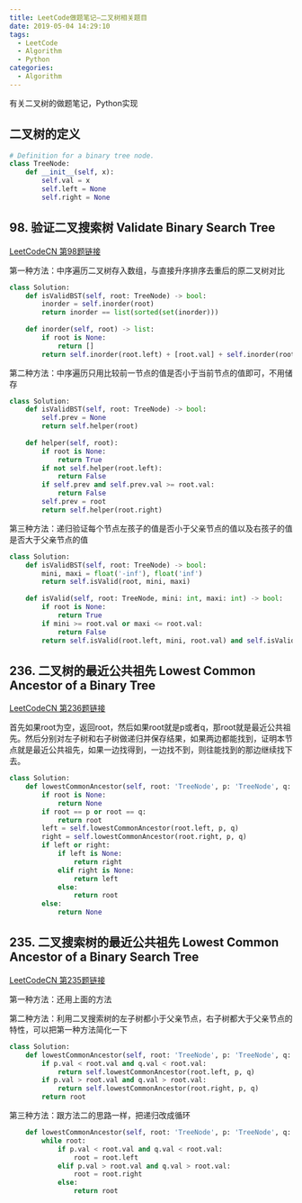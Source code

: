 ```yaml
---
title: LeetCode做题笔记—二叉树相关题目
date: 2019-05-04 14:29:10
tags: 
  - LeetCode
  - Algorithm
  - Python
categories:
  - Algorithm
---
```


有关二叉树的做题笔记，Python实现

## 二叉树的定义
```python
# Definition for a binary tree node.
class TreeNode:
    def __init__(self, x):
        self.val = x
        self.left = None
        self.right = None
```

## 98. 验证二叉搜索树 Validate Binary Search Tree

[LeetCodeCN 第98题链接](https://leetcode-cn.com/problems/validate-binary-search-tree/)

第一种方法：中序遍历二叉树存入数组，与直接升序排序去重后的原二叉树对比

```python
class Solution:
    def isValidBST(self, root: TreeNode) -> bool:
        inorder = self.inorder(root)
        return inorder == list(sorted(set(inorder)))
        
    def inorder(self, root) -> list:
        if root is None:
            return []
        return self.inorder(root.left) + [root.val] + self.inorder(root.right)
```

第二种方法：中序遍历只用比较前一节点的值是否小于当前节点的值即可，不用储存

```python
class Solution:
    def isValidBST(self, root: TreeNode) -> bool:
        self.prev = None
        return self.helper(root)
    
    def helper(self, root):
        if root is None:
            return True
        if not self.helper(root.left):
            return False
        if self.prev and self.prev.val >= root.val:
            return False
        self.prev = root
        return self.helper(root.right)
```

第三种方法：递归验证每个节点左孩子的值是否小于父亲节点的值以及右孩子的值是否大于父亲节点的值

```python
class Solution:
    def isValidBST(self, root: TreeNode) -> bool:
        mini, maxi = float('-inf'), float('inf') 
        return self.isValid(root, mini, maxi)
    
    def isValid(self, root: TreeNode, mini: int, maxi: int) -> bool:
        if root is None:
            return True
        if mini >= root.val or maxi <= root.val:
            return False
        return self.isValid(root.left, mini, root.val) and self.isValid(root.right, root.val, maxi)
```

## 236. 二叉树的最近公共祖先 Lowest Common Ancestor of a Binary Tree

[LeetCodeCN 第236题链接](https://leetcode-cn.com/problems/lowest-common-ancestor-of-a-binary-tree/)

首先如果root为空，返回root，然后如果root就是p或者q，那root就是最近公共祖先。然后分别对左子树和右子树做递归并保存结果，如果两边都能找到，证明本节点就是最近公共祖先，如果一边找得到，一边找不到，则往能找到的那边继续找下去。

```python
class Solution:
    def lowestCommonAncestor(self, root: 'TreeNode', p: 'TreeNode', q: 'TreeNode') -> 'TreeNode':
        if root is None:
            return None
        if root == p or root == q:
            return root
        left = self.lowestCommonAncestor(root.left, p, q)
        right = self.lowestCommonAncestor(root.right, p, q)
        if left or right:
            if left is None:
                return right
            elif right is None:
                return left
            else:
                return root
        else:
            return None
```

## 235. 二叉搜索树的最近公共祖先 Lowest Common Ancestor of a Binary Search Tree

[LeetCodeCN 第235题链接](https://leetcode-cn.com/problems/lowest-common-ancestor-of-a-binary-search-tree/)

第一种方法：还用上面的方法

第二种方法：利用二叉搜索树的左子树都小于父亲节点，右子树都大于父亲节点的特性，可以把第一种方法简化一下

```python
class Solution:
    def lowestCommonAncestor(self, root: 'TreeNode', p: 'TreeNode', q: 'TreeNode') -> 'TreeNode':
        if p.val < root.val and q.val < root.val:
            return self.lowestCommonAncestor(root.left, p, q)
        if p.val > root.val and q.val > root.val:
            return self.lowestCommonAncestor(root.right, p, q)
        return root
```

第三种方法：跟方法二的思路一样，把递归改成循环

```python
    def lowestCommonAncestor(self, root: 'TreeNode', p: 'TreeNode', q: 'TreeNode') -> 'TreeNode':
        while root:
            if p.val < root.val and q.val < root.val:
                root = root.left
            elif p.val > root.val and q.val > root.val:
                root = root.right
            else:
                return root
```